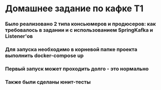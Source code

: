 # Домашнее задание по кафке Т1
### Было реализовано 2 типа консьюмеров и продюсеров: как требовалось в задании и с использованием SpringKafka и Listener'ов

### Для запуска необходимо в корневой папке проекта выполнить docker-compose up

### Первый запуск может проходить долго - это нормально

### Также были сделаны юнит-тесты

